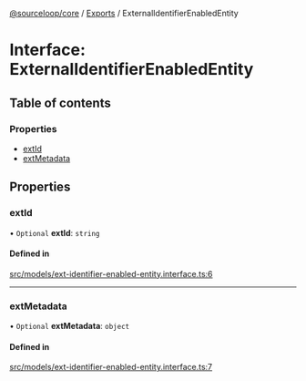 [@sourceloop/core](../README.md) / [Exports](../modules.md) / ExternalIdentifierEnabledEntity

# Interface: ExternalIdentifierEnabledEntity

## Table of contents

### Properties

- [extId](ExternalIdentifierEnabledEntity.md#extid)
- [extMetadata](ExternalIdentifierEnabledEntity.md#extmetadata)

## Properties

### extId

• `Optional` **extId**: `string`

#### Defined in

[src/models/ext-identifier-enabled-entity.interface.ts:6](https://github.com/sourcefuse/loopback4-microservice-catalog/blob/00e854d46/packages/core/src/models/ext-identifier-enabled-entity.interface.ts#L6)

___

### extMetadata

• `Optional` **extMetadata**: `object`

#### Defined in

[src/models/ext-identifier-enabled-entity.interface.ts:7](https://github.com/sourcefuse/loopback4-microservice-catalog/blob/00e854d46/packages/core/src/models/ext-identifier-enabled-entity.interface.ts#L7)
